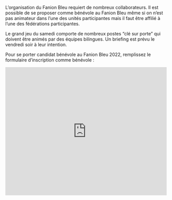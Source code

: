 L’organisation du Fanion Bleu requiert de nombreux collaborateurs.
Il est possible de se proposer comme bénévole au Fanion Bleu même si on n’est pas animateur
dans l’une des unités participantes mais il faut être affilié à l’une des fédérations participantes.

Le grand jeu du samedi comporte de nombreux postes “clé sur porte” qui doivent être animés par des équipes bilingues.
Un briefing est prévu le vendredi soir à leur intention.

Pour se porter candidat bénévole au Fanion Bleu 2022, remplissez le formulaire d’inscription comme bénévole :

<iframe width="100%" height= "400px"
    src= "https://forms.office.com/Pages/ResponsePage.aspx?id=wJTp-yMqB0unqR9n4eLmF1y1L-8qYpZFpOx-CGgFSQZUM0xYUEtPODlOQjdNSVQyVE5ORzhTQlBNSCQlQCN0PWcu&embed=true&lang={{ site.lcid }}"
    frameborder= "0" marginwidth= "0" marginheight= "0" style= "border: none; max-width:100%; max-height:100vh"
    allowfullscreen webkitallowfullscreen mozallowfullscreen msallowfullscreen>
</iframe>
